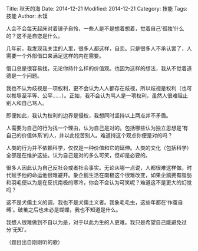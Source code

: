 Title: 秋天的海
Date: 2014-12-21
Modified: 2014-12-21
Category: 技能
Tags: 技能
Author: 木馍

人会不会每天起床对着镜子自怜，一些人是不是想着想着，觉着自己‘孤独’什么的？这不是自恋是什么。

几年前，我发现我关注的人里，很多人都这样，自恋。只是很多人不承认罢了，人需要一个外部借口来满足这样的内在需要。

借口总是很容易找，无论你持什么样的价值观。也因为这样的想法，我从不觉着道德是一个问题。

我也不认为歧视是一项权利，更不会认为人人都存在歧视，所以歧视是权利（也可以推导至平等、公平……）。正如，我不会认为骂人是一项权利，虽然人很难阻止别人和自己骂人。

即便如此，我认为权利的边界是侵权，我想同时坚持以上两点并不矛盾。

人需要为自己的行为找一个理由，认为自己是对的。包括哪些认为独立思想是‘有自己的价值体系’的人，并以此挖苦别人。难道持这个观点你便是对的吗？

人类的行为并不依赖科学，仅仅是一种价值和它的延伸。人类的文化（包括科学）全部是在维护这些。认为自己是对的多么可笑，但却是必要的。

很多人因此认为自己反社会或者社会事实。无论从哪一点说，人都很难这样做。时代赋予他的命运他很难避开。象企鹅生活在南极这个很难改变，如果企鹅拥有脂肪和羽毛便以为是在反抗南极的寒冷，你会不会认为可笑呢？难道这不是更大的幻觉吗？

这不是犬儒主义的调，我也不是犬儒主义者。我象毛毛虫，这些年都在‘作茧自缚’。破茧之后也未必是蝴蝶，我也不知道是什么。

我想人很难做到不自以为是，对于以此为生的人更难。我只是希望自己能避免过分‘无知’。

（题目出自刚刚听的歌）